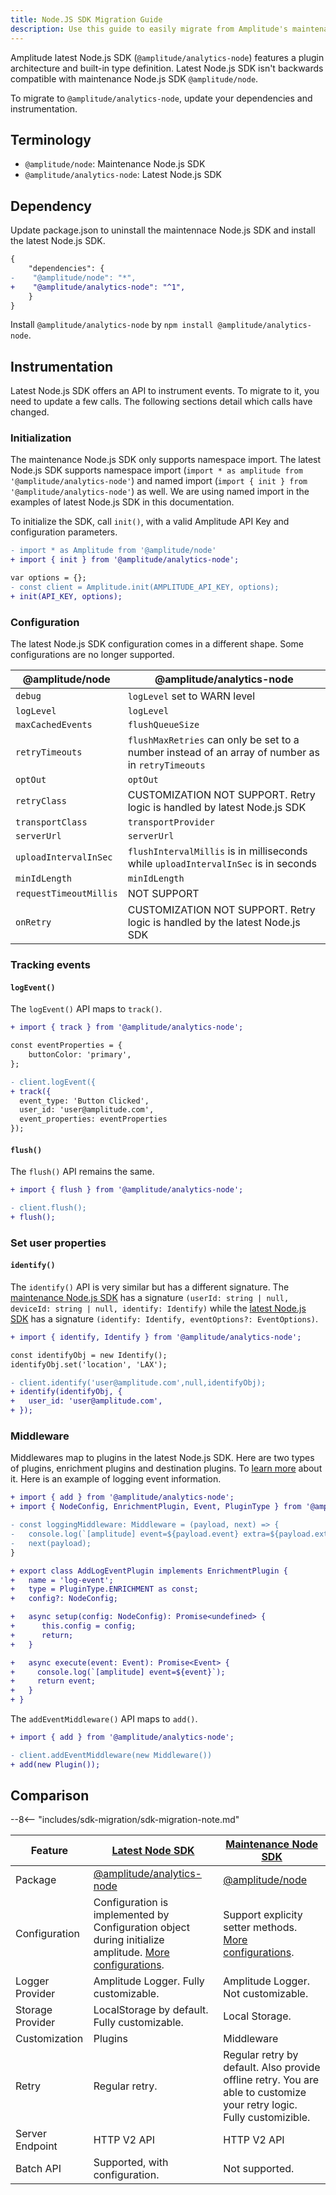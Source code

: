 ```yaml
---
title: Node.JS SDK Migration Guide
description: Use this guide to easily migrate from Amplitude's maintenance Node.JS SDK (@amplitude/node) to the latest SDK (@amplitude/analytics-node).
---
```


Amplitude latest Node.js SDK (`@amplitude/analytics-node`) features a plugin architecture and built-in type definition. Latest Node.js SDK isn't backwards compatible with maintenance Node.js SDK `@amplitude/node`. 

To migrate to `@amplitude/analytics-node`, update your dependencies and instrumentation.

## Terminology

* `@amplitude/node`: Maintenance Node.js SDK
* `@amplitude/analytics-node`: Latest Node.js SDK

## Dependency

Update package.json to uninstall the maintennace Node.js SDK and install the latest Node.js SDK.

```diff
{
    "dependencies": {
-    "@amplitude/node": "*",
+    "@amplitude/analytics-node": "^1",
    }
}
```

Install `@amplitude/analytics-node` by `npm install @amplitude/analytics-node`.

## Instrumentation

Latest Node.js SDK offers an API to instrument events. To migrate to it, you need to update a few calls. The following sections detail which calls have changed.

### Initialization

The maintenance Node.js SDK only supports namespace import. The latest Node.js SDK supports namespace import (`import * as amplitude from '@amplitude/analytics-node'`) and named import (`import { init } from '@amplitude/analytics-node'`) as well. We are using named import in the examples of latest Node.js SDK in this documentation.

To initialize the SDK, call `init()`, with a valid Amplitude API Key and configuration parameters.

```diff
- import * as Amplitude from '@amplitude/node'
+ import { init } from '@amplitude/analytics-node';

var options = {};
- const client = Amplitude.init(AMPLITUDE_API_KEY, options);
+ init(API_KEY, options);
```

### Configuration

The latest Node.js SDK configuration comes in a different shape. Some configurations are no longer supported.

|@amplitude/node|@amplitude/analytics-node|
|-|-|
| `debug` | `logLevel` set to WARN level|
| `logLevel` | `logLevel` |
| `maxCachedEvents` | `flushQueueSize` |
| `retryTimeouts` | `flushMaxRetries` can only be set to a number instead of an array of number as in `retryTimeouts`
| `optOut` | `optOut` |
| `retryClass` | CUSTOMIZATION NOT SUPPORT. Retry logic is handled by latest Node.js SDK|
| `transportClass` | `transportProvider` |
| `serverUrl` | `serverUrl` |
| `uploadIntervalInSec` | `flushIntervalMillis` is in milliseconds while `uploadIntervalInSec` is in seconds|
| `minIdLength` | `minIdLength` |
| `requestTimeoutMillis` | NOT SUPPORT |
| `onRetry` | CUSTOMIZATION NOT SUPPORT. Retry logic is handled by the latest Node.js SDK |

### Tracking events

#### `logEvent()`

The `logEvent()` API maps to `track()`.

```diff
+ import { track } from '@amplitude/analytics-node';

const eventProperties = {
    buttonColor: 'primary',
};

- client.logEvent({
+ track({
  event_type: 'Button Clicked',
  user_id: 'user@amplitude.com',
  event_properties: eventProperties
});
```

#### `flush()`

The `flush()` API remains the same.

```diff
+ import { flush } from '@amplitude/analytics-node';

- client.flush();
+ flush();
```

### Set user properties

#### `identify()`

The `identify()` API is very similar but has a different signature. The [maintenance Node.js SDK](https://github.com/amplitude/Amplitude-Node/blob/2ef295e1fb698286d606ea4a2ccbbfdc4ba3fdc8/packages/node/src/nodeClient.ts#L142) has a signature `(userId: string | null, deviceId: string | null, identify: Identify)` while the [latest Node.js SDK](https://github.com/amplitude/Amplitude-TypeScript/blob/8f4ea010279fb21190a2c0595d4ae8a7d9e987ce/packages/analytics-core/src/core-client.ts#L62) has a signature `(identify: Identify, eventOptions?: EventOptions)`.

```diff
+ import { identify, Identify } from '@amplitude/analytics-node';

const identifyObj = new Identify();
identifyObj.set('location', 'LAX');

- client.identify('user@amplitude.com',null,identifyObj);
+ identify(identifyObj, {
+   user_id: 'user@amplitude.com',
+ });
```

### Middleware

Middlewares map to plugins in the latest Node.js SDK. Here are two types of plugins, enrichment plugins and destination plugins. To [learn more](../#plugins) about it. Here is an example of logging event information.

```diff
+ import { add } from '@amplitude/analytics-node';
+ import { NodeConfig, EnrichmentPlugin, Event, PluginType } from '@amplitude/analytics-types';

- const loggingMiddleware: Middleware = (payload, next) => {
-   console.log(`[amplitude] event=${payload.event} extra=${payload.extra}`);
-   next(payload);
}

+ export class AddLogEventPlugin implements EnrichmentPlugin {
+   name = 'log-event';
+   type = PluginType.ENRICHMENT as const;
+   config?: NodeConfig;

+   async setup(config: NodeConfig): Promise<undefined> {
+      this.config = config;
+      return;
+   }

+   async execute(event: Event): Promise<Event> {
+     console.log(`[amplitude] event=${event}`);
+     return event;
+   }
+ }
```

The `addEventMiddleware()` API maps to `add()`.

```diff
+ import { add } from '@amplitude/analytics-node';

- client.addEventMiddleware(new Middleware())
+ add(new Plugin());
```

## Comparison 

--8<-- "includes/sdk-migration/sdk-migration-note.md"

| <div class="big-column">Feature</div> | [Latest Node SDK](./) | [Maintenance Node SDK](../../node/) |
| --- | --- | --- |
| Package | [@amplitude/analytics-node](https://www.npmjs.com/package/@amplitude/analytics-node) | [@amplitude/node](https://www.npmjs.com/package/@amplitude/node)|
| Configuration | Configuration is implemented by Configuration object during initialize amplitude. [More configurations](./#configuration). | Support explicity setter methods. [More configurations](../../node/#configuration).|
| Logger Provider | Amplitude Logger. Fully customizable. | Amplitude Logger.  Not customizable. |
| Storage Provider | LocalStorage by default. Fully customizable. | Local Storage. |
| Customization | Plugins | Middleware |
| Retry | Regular retry. | Regular retry by default. Also provide offline retry. You are able to customize your retry logic. Fully customizible. |
| Server Endpoint | HTTP V2 API |  HTTP V2 API |
| Batch API | Supported, with configuration. | Not supported. |